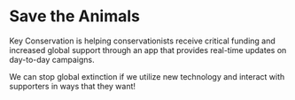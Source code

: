 # Save the Animals

Key Conservation is helping conservationists receive critical funding and increased global support through an app that provides real-time updates on day-to-day campaigns. 

We can stop global extinction if we utilize new technology and interact with supporters in ways that they want! 
